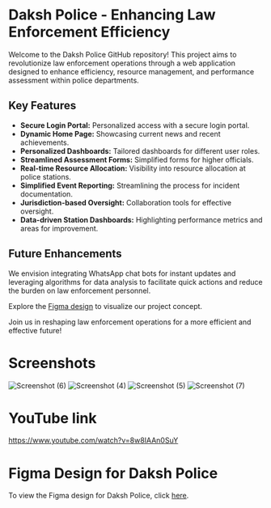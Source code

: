# Daksh Police - Enhancing Law Enforcement Efficiency

Welcome to the Daksh Police GitHub repository! This project aims to revolutionize law enforcement operations through a web application designed to enhance efficiency, resource management, and performance assessment within police departments.

## Key Features

- **Secure Login Portal:** Personalized access with a secure login portal.
- **Dynamic Home Page:** Showcasing current news and recent achievements.
- **Personalized Dashboards:** Tailored dashboards for different user roles.
- **Streamlined Assessment Forms:** Simplified forms for higher officials.
- **Real-time Resource Allocation:** Visibility into resource allocation at police stations.
- **Simplified Event Reporting:** Streamlining the process for incident documentation.
- **Jurisdiction-based Oversight:** Collaboration tools for effective oversight.
- **Data-driven Station Dashboards:** Highlighting performance metrics and areas for improvement.

## Future Enhancements

We envision integrating WhatsApp chat bots for instant updates and leveraging algorithms for data analysis to facilitate quick actions and reduce the burden on law enforcement personnel.

Explore the [Figma design](https://www.figma.com/file/FJ4czaVeZcM0xRUNyI13UX/Daksh-Police?type=design&node-id=0%3A1&mode=design&t=3tBvBSbVAGGERXw7-1) to visualize our project concept.

Join us in reshaping law enforcement operations for a more efficient and effective future!

# Screenshots
![Screenshot (6)](https://github.com/Daya-s-k/daksh-team-final/assets/166999512/6440edef-8cdb-4e71-a638-c390954e9ef3)
![Screenshot (4)](https://github.com/Daya-s-k/daksh-team-final/assets/166999512/2710bbc4-28ec-4da7-a64d-22d69c80bb79)
![Screenshot (5)](https://github.com/Daya-s-k/daksh-team-final/assets/166999512/3e112013-9fa7-4fca-ae36-3a78e7d80e82)
![Screenshot (7)](https://github.com/Daya-s-k/daksh-team-final/assets/166999512/69d06b2b-20dc-4868-bb82-02cc46bd6f4d)


# YouTube link 
https://www.youtube.com/watch?v=8w8IAAn0SuY

# Figma Design for Daksh Police

To view the Figma design for Daksh Police, click [here](https://www.figma.com/file/FJ4czaVeZcM0xRUNyI13UX/Daksh-Police?type=design&node-id=0%3A1&mode=design&t=3tBvBSbVAGGERXw7-1).
